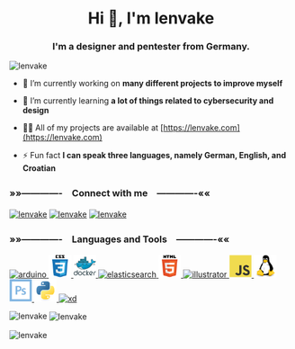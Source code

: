 <h1 align="center">Hi 👋, I'm lenvake</h1>
<h3 align="center">I'm a designer and pentester from Germany.</h3>

<p align="left"> <img src="https://komarev.com/ghpvc/?username=lenvake&label=Profile%20views&color=0e75b6&style=flat" alt="lenvake" /> </p>

- 🔭 I’m currently working on **many different projects to improve myself**

- 🌱 I’m currently learning **a lot of things related to cybersecurity and design**

- 👨‍💻 All of my projects are available at [https://lenvake.com](https://lenvake.com)

- ⚡ Fun fact **I can speak three languages, namely German, English, and Croatian**

<h3 align="left">»»————-　Connect with me　————-««</h3>
<p align="left">
<a href="https://twitter.com/lenvake" target="blank"><img align="center" src="https://raw.githubusercontent.com/rahuldkjain/github-profile-readme-generator/master/src/images/icons/Social/twitter.svg" alt="lenvake" height="30" width="40" /></a>
<a href="https://linkedin.com/in/lenvake" target="blank"><img align="center" src="https://raw.githubusercontent.com/rahuldkjain/github-profile-readme-generator/master/src/images/icons/Social/linked-in-alt.svg" alt="lenvake" height="30" width="40" /></a>
<a href="https://www.behance.net/lenvake" target="blank"><img align="center" src="https://raw.githubusercontent.com/rahuldkjain/github-profile-readme-generator/master/src/images/icons/Social/behance.svg" alt="lenvake" height="30" width="40" /></a>
</p>

<h3 align="left">»»————-　Languages and Tools　————-««</h3>
<p align="left"> <a href="https://www.arduino.cc/" target="_blank" rel="noreferrer"> <img src="https://cdn.worldvectorlogo.com/logos/arduino-1.svg" alt="arduino" width="40" height="40"/> </a> <a href="https://www.w3schools.com/css/" target="_blank" rel="noreferrer"> <img src="https://raw.githubusercontent.com/devicons/devicon/master/icons/css3/css3-original-wordmark.svg" alt="css3" width="40" height="40"/> </a> <a href="https://www.docker.com/" target="_blank" rel="noreferrer"> <img src="https://raw.githubusercontent.com/devicons/devicon/master/icons/docker/docker-original-wordmark.svg" alt="docker" width="40" height="40"/> </a> <a href="https://www.elastic.co" target="_blank" rel="noreferrer"> <img src="https://www.vectorlogo.zone/logos/elastic/elastic-icon.svg" alt="elasticsearch" width="40" height="40"/> </a> <a href="https://www.w3.org/html/" target="_blank" rel="noreferrer"> <img src="https://raw.githubusercontent.com/devicons/devicon/master/icons/html5/html5-original-wordmark.svg" alt="html5" width="40" height="40"/> </a> <a href="https://www.adobe.com/in/products/illustrator.html" target="_blank" rel="noreferrer"> <img src="https://www.vectorlogo.zone/logos/adobe_illustrator/adobe_illustrator-icon.svg" alt="illustrator" width="40" height="40"/> </a> <a href="https://developer.mozilla.org/en-US/docs/Web/JavaScript" target="_blank" rel="noreferrer"> <img src="https://raw.githubusercontent.com/devicons/devicon/master/icons/javascript/javascript-original.svg" alt="javascript" width="40" height="40"/> </a> <a href="https://www.linux.org/" target="_blank" rel="noreferrer"> <img src="https://raw.githubusercontent.com/devicons/devicon/master/icons/linux/linux-original.svg" alt="linux" width="40" height="40"/> </a> <a href="https://www.photoshop.com/en" target="_blank" rel="noreferrer"> <img src="https://raw.githubusercontent.com/devicons/devicon/master/icons/photoshop/photoshop-line.svg" alt="photoshop" width="40" height="40"/> </a> <a href="https://www.python.org" target="_blank" rel="noreferrer"> <img src="https://raw.githubusercontent.com/devicons/devicon/master/icons/python/python-original.svg" alt="python" width="40" height="40"/> </a> <a href="https://www.adobe.com/products/xd.html" target="_blank" rel="noreferrer"> <img src="https://cdn.worldvectorlogo.com/logos/adobe-xd.svg" alt="xd" width="40" height="40"/> </a> </p>

<p><img align="left" src="https://github-readme-stats.vercel.app/api/top-langs?username=lenvake&show_icons=true&locale=en&layout=compact" alt="lenvake" /></p>

<p>&nbsp;<img align="center" src="https://github-readme-stats.vercel.app/api?username=lenvake&show_icons=true&locale=en" alt="lenvake" /></p>

<p><img align="center" src="https://github-readme-streak-stats.herokuapp.com/?user=lenvake&" alt="lenvake" /></p>
